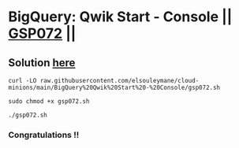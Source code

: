 # BigQuery: Qwik Start - Console || [GSP072](https://www.cloudskillsboost.google/focuses/1145?parent=catalog) ||

## Solution [here](https://youtu.be/C7erQrEkmsA)


```
curl -LO raw.githubusercontent.com/elsouleymane/cloud-minions/main/BigQuery%20Qwik%20Start%20-%20Console/gsp072.sh

sudo chmod +x gsp072.sh

./gsp072.sh 
```

### Congratulations !!
